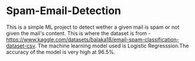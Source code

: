 ﻿# Spam-Email-Detection
This is a simple ML project to detect wether a given mail is spam or not given the mail's content.
This is where the dataset is from - https://www.kaggle.com/datasets/balaka18/email-spam-classification-dataset-csv.
The machine learning model used is Logistic Regresssion.The accuracy of the model is very high at 96.5%.
